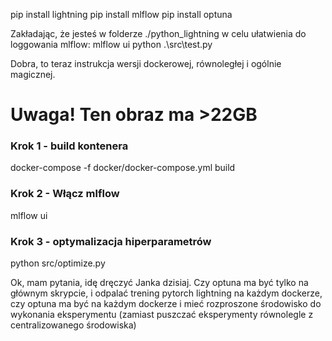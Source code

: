 pip install lightning
pip install mlflow
pip install optuna


Zakładając, że jesteś w folderze ./python_lightning w celu ułatwienia do loggowania mlflow:
mlflow ui
python .\src\test.py





Dobra, to teraz instrukcja wersji dockerowej, równoległej i ogólnie magicznej.
# Uwaga! Ten obraz ma >22GB
### Krok 1 - build kontenera

docker-compose -f docker/docker-compose.yml build


### Krok 2 - Włącz mlflow

mlflow ui


### Krok 3 - optymalizacja hiperparametrów

python src/optimize.py





Ok, mam pytania, idę dręczyć Janka dzisiaj.
Czy optuna ma być tylko na głównym skrypcie, i odpalać trening pytorch lightning na każdym dockerze, czy optuna ma być na każdym dockerze i mieć rozproszone środowisko do wykonania eksperymentu (zamiast puszczać eksperymenty równolegle z centralizowanego środowiska)